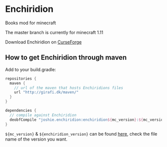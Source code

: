 # Enchiridion
Books mod for minecraft

The master branch is currently for minecraft 1.11

Download Enchiridion on [CurseForge](https://minecraft.curseforge.com/projects/enchiridion)

How to get Enchiridion through maven
---
Add to your build.gradle:
```gradle
repositories {
  maven {
    // url of the maven that hosts Enchiridions files
    url "http://girafi.dk/maven/"
  }
}

dependencies {
  // compile against Enchiridion
  deobfCompile "joshie.enchiridion:enchiridion${mc_version}:${mc_version}-${enchiridion_version}"
}
```

`${mc_version}` & `${enchiridion_version}` can be found [here](http://girafi.dk/maven/com/girafi/enchiridion/), check the file name of the version you want.